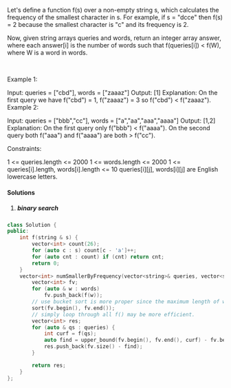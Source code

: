 Let's define a function f(s) over a non-empty string s, which calculates the frequency of the smallest character in s. For example, if s = "dcce" then f(s) = 2 because the smallest character is "c" and its frequency is 2.

Now, given string arrays queries and words, return an integer array answer, where each answer[i] is the number of words such that f(queries[i]) < f(W), where W is a word in words.

 

Example 1:

Input: queries = ["cbd"], words = ["zaaaz"]
Output: [1]
Explanation: On the first query we have f("cbd") = 1, f("zaaaz") = 3 so f("cbd") < f("zaaaz").
Example 2:

Input: queries = ["bbb","cc"], words = ["a","aa","aaa","aaaa"]
Output: [1,2]
Explanation: On the first query only f("bbb") < f("aaaa"). On the second query both f("aaa") and f("aaaa") are both > f("cc").
 

Constraints:

1 <= queries.length <= 2000
1 <= words.length <= 2000
1 <= queries[i].length, words[i].length <= 10
queries[i][j], words[i][j] are English lowercase letters.

#### Solutions

1. ##### binary search

```cpp
class Solution {
public:
    int f(string & s) {
        vector<int> count(26);
        for (auto c : s) count[c - 'a']++;
        for (auto cnt : count) if (cnt) return cnt;
        return 0;
    }
    vector<int> numSmallerByFrequency(vector<string>& queries, vector<string>& words) {
        vector<int> fv;
        for (auto & w : words)
            fv.push_back(f(w));
        // use bucket sort is more proper since the maximum length of word is at most 10
        sort(fv.begin(), fv.end());
        // simply loop through all f() may be more efficient.
        vector<int> res;
        for (auto & qs : queries) {
            int curf = f(qs);
            auto find = upper_bound(fv.begin(), fv.end(), curf) - fv.begin();
            res.push_back(fv.size() - find);
        }

        return res;
    }
};
```